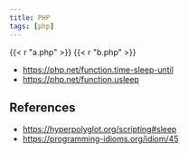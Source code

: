 ```yaml
---
title: PHP
tags: [php]
---
```


{{< r "a.php" >}}
{{< r "b.php" >}}

- <https://php.net/function.time-sleep-until>
- <https://php.net/function.usleep>

## References

- <https://hyperpolyglot.org/scripting#sleep>
- <https://programming-idioms.org/idiom/45>
